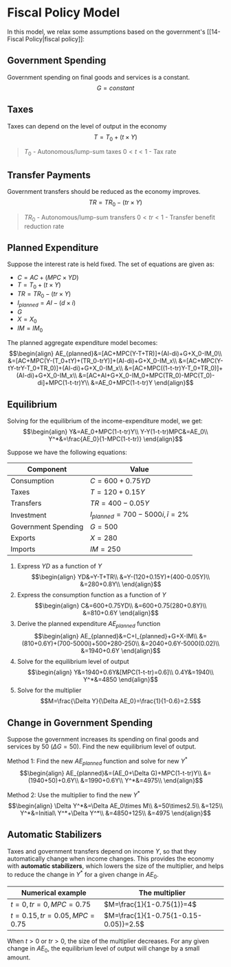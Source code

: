 # Fiscal Policy Model
In this model, we relax some assumptions based on the government's [[14-Fiscal Policy|fiscal policy]]:

## Government Spending
Government spending on final goods and services is a constant.
$$G=constant$$

## Taxes
Taxes can depend on the level of output in the economy
$$T=T_0+(t\times Y)$$
> $T_0$ - Autonomous/lump-sum taxes
> $0<t<1$ - Tax rate

## Transfer Payments
Government transfers should be reduced as the economy improves.
$$TR=TR_0-(tr\times Y)$$
> $TR_0$ - Autonomous/lump-sum transfers
> $0<tr<1$ - Transfer benefit reduction rate

## Planned Expenditure
Suppose the interest rate is held fixed. The set of equations are given as:
* $C=AC+(MPC\times YD)$
* $T=T_0+(t\times Y)$
* $TR=TR_0-(tr\times Y)$
* $I_{planned}=AI-(d\times i)$
* $G$
* $X=X_0$
* $IM=IM_0$

The planned aggregate expenditure model becomes:
$$\begin{align}
AE_{planned}&=[AC+MPC(Y-T+TR)]+(AI-di)+G+X_0-IM_0\\
&=[AC+MPC(Y-(T_0+tY)+(TR_0-trY)]+(AI-di)+G+X_0-IM_x\\
&=[AC+MPC(Y-tY-trY-T_0+TR_0)]+(AI-di)+G+X_0-IM_x\\
&=[AC+MPC((1-t-tr)Y-T_0+TR_0)]+(AI-di)+G+X_0-IM_x\\
&=[AC+AI+G+X_0-IM_0+MPC(TR_0)-MPC(T_0)-di]+MPC(1-t-tr)Y\\
&=AE_0+MPC(1-t-tr)Y
\end{align}$$

## Equilibrium
Solving for the equilibrium of the income-expenditure model, we get:
$$\begin{align}
Y&=AE_0+MPC(1-t-tr)Y\\
Y-Y(1-t-tr)MPC&=AE_0\\
Y^*&=\frac{AE_0}{1-MPC(1-t-tr)}
\end{align}$$




Suppose we have the following equations:

|Component|Value|
|---|---|
|Consumption|$C=600+0.75YD$|
|Taxes|$T=120+0.15Y$|
|Transfers|$TR=400-0.05Y$|
|Investment|$I_{planned}=700-5000i, \bar{i}=2\%$|
|Government Spending|$G=500$|
|Exports|$X=280$|
|Imports|$IM=250$|

1. Express $YD$ as a function of $Y$
$$\begin{align}
YD&=Y-T+TR\\
&=Y-(120+0.15Y)+(400-0.05Y)\\
&=280+0.8Y\\
\end{align}$$
2. Express the consumption function as a function of $Y$
$$\begin{align}
C&=600+0.75YD\\
&=600+0.75(280+0.8Y)\\
&=810+0.6Y
\end{align}$$
3. Derive the planned expenditure $AE_{planned}$ function
$$\begin{align}
AE_{planned}&=C+I_{planned}+G+X-IM\\
&=(810+0.6Y)+(700-5000i)+500+280-250\\
&=2040+0.6Y-5000(0.02)\\
&=1940+0.6Y
\end{align}$$
4. Solve for the equilibrium level of output
$$\begin{align}
Y&=1940+0.6Y&[MPC(1-t-tr)=0.6]\\
0.4Y&=1940\\
Y^*&=4850
\end{align}$$
5. Solve for the multiplier
$$M=\frac{\Delta Y}{\Delta AE_0}=\frac{1}{1-0.6}=2.5$$

## Change in Government Spending
Suppose the government increases its spending on final goods and services by 50 ($\Delta G=50$). Find the new equilibrium level of output.

Method 1: Find the new $AE_{planned}$ function and solve for new $Y^*$
$$\begin{align}
AE_{planned}&=(AE_0+\Delta G)+MPC(1-t-tr)Y\\
&=(1940+50)+0.6Y\\
&=1990+0.6Y\\
Y^*&=4975\\
\end{align}$$

Method 2: Use the multiplier to find the new $Y^*$
$$\begin{align}
\Delta Y^*&=\Delta AE_0\times M\\
&=50\times2.5\\
&=125\\
Y^*&=Initial\ Y^*+\Delta Y^*\\
&=4850+125\\
&=4975
\end{align}$$
## Automatic Stabilizers
Taxes and government transfers depend on income $Y$, so that they automatically change when income changes. This provides the economy with **automatic stabilizers**, which lowers the size of the multiplier, and helps to reduce the change in $Y^*$ for a given change in $AE_0$.

| Numerical example| The multiplier|
|---|---|
|$t=0,tr=0,MPC=0.75$|$M=\frac{1}{1-0.75(1)}=4$|
|$t=0.15,tr=0.05,MPC=0.75$|$M=\frac{1}{1-0.75(1-0.15-0.05)}=2.5$|

When $t>0$ or $tr>0$, the size of the multiplier decreases. For any given change in $AE_0$, the equilibrium level of output will change by a small amount.
